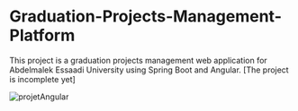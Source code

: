 # Graduation-Projects-Management-Platform
This project is a graduation projects management web application for Abdelmalek Essaadi University using Spring Boot and Angular. 
[The project is incomplete yet]

![projetAngular](https://user-images.githubusercontent.com/126195340/221079337-70dc7a12-d1d5-4435-9d07-d2ad1be54cb7.png)
